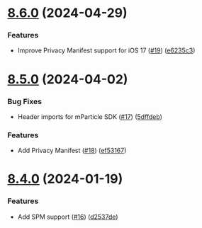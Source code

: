# [8.6.0](https://github.com/mparticle-integrations/mparticle-apple-integration-iterable/compare/v8.5.0...v8.6.0) (2024-04-29)


### Features

* Improve Privacy Manifest support for iOS 17 ([#19](https://github.com/mparticle-integrations/mparticle-apple-integration-iterable/issues/19)) ([e6235c3](https://github.com/mparticle-integrations/mparticle-apple-integration-iterable/commit/e6235c340d13b29844b4d429cd5a039038f55766))

# [8.5.0](https://github.com/mparticle-integrations/mparticle-apple-integration-iterable/compare/v8.4.0...v8.5.0) (2024-04-02)


### Bug Fixes

* Header imports for mParticle SDK ([#17](https://github.com/mparticle-integrations/mparticle-apple-integration-iterable/issues/17)) ([5dffdeb](https://github.com/mparticle-integrations/mparticle-apple-integration-iterable/commit/5dffdeb60f06f6f88bec0b72a718cf2e2be5ac7f))


### Features

* Add Privacy Manifest ([#18](https://github.com/mparticle-integrations/mparticle-apple-integration-iterable/issues/18)) ([ef53167](https://github.com/mparticle-integrations/mparticle-apple-integration-iterable/commit/ef531679a0c768946dfcd348ee16c9068e6a44ed))

# [8.4.0](https://github.com/mparticle-integrations/mparticle-apple-integration-iterable/compare/v8.3.0...v8.4.0) (2024-01-19)


### Features

* Add SPM support ([#16](https://github.com/mparticle-integrations/mparticle-apple-integration-iterable/issues/16)) ([d2537de](https://github.com/mparticle-integrations/mparticle-apple-integration-iterable/commit/d2537debfd51817bf703ffad2754f5e79bffeca4))
